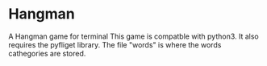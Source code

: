 # Hangman
A Hangman game for terminal
This game is compatble with python3.
It also requires the pyfliget library.
The file "words" is where the words cathegories are stored.
